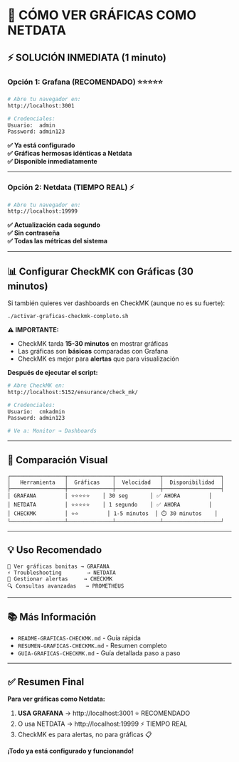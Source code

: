 # 🎯 CÓMO VER GRÁFICAS COMO NETDATA

## ⚡ SOLUCIÓN INMEDIATA (1 minuto)

### Opción 1: Grafana (RECOMENDADO) ⭐⭐⭐⭐⭐

```bash
# Abre tu navegador en:
http://localhost:3001

# Credenciales:
Usuario:  admin
Password: admin123
```

**✅ Ya está configurado**  
**✅ Gráficas hermosas idénticas a Netdata**  
**✅ Disponible inmediatamente**  

---

### Opción 2: Netdata (TIEMPO REAL) ⚡

```bash
# Abre tu navegador en:
http://localhost:19999
```

**✅ Actualización cada segundo**  
**✅ Sin contraseña**  
**✅ Todas las métricas del sistema**

---

## 📊 Configurar CheckMK con Gráficas (30 minutos)

Si también quieres ver dashboards en CheckMK (aunque no es su fuerte):

```bash
./activar-graficas-checkmk-completo.sh
```

**⚠️ IMPORTANTE:**
- CheckMK tarda **15-30 minutos** en mostrar gráficas
- Las gráficas son **básicas** comparadas con Grafana
- CheckMK es mejor para **alertas** que para visualización

**Después de ejecutar el script:**
```bash
# Abre CheckMK en:
http://localhost:5152/ensurance/check_mk/

# Credenciales:
Usuario:  cmkadmin
Password: admin123

# Ve a: Monitor → Dashboards
```

---

## 🎨 Comparación Visual

```
┌─────────────────┬──────────────┬──────────────┬──────────────────┐
│   Herramienta   │  Gráficas    │  Velocidad   │  Disponibilidad  │
├─────────────────┼──────────────┼──────────────┼──────────────────┤
│ GRAFANA         │ ⭐⭐⭐⭐⭐    │ 30 seg       │ ✅ AHORA         │
│ NETDATA         │ ⭐⭐⭐⭐⭐    │ 1 segundo    │ ✅ AHORA         │
│ CHECKMK         │ ⭐⭐         │ 1-5 minutos  │ ⏱️ 30 minutos    │
└─────────────────┴──────────────┴──────────────┴──────────────────┘
```

---

## 💡 Uso Recomendado

```
🎨 Ver gráficas bonitas → GRAFANA
⚡ Troubleshooting        → NETDATA
🔔 Gestionar alertas     → CHECKMK
🔍 Consultas avanzadas   → PROMETHEUS
```

---

## 📚 Más Información

- `README-GRAFICAS-CHECKMK.md` - Guía rápida
- `RESUMEN-GRAFICAS-CHECKMK.md` - Resumen completo
- `GUIA-GRAFICAS-CHECKMK.md` - Guía detallada paso a paso

---

## ✅ Resumen Final

**Para ver gráficas como Netdata:**

1. **USA GRAFANA** → http://localhost:3001 ⭐ RECOMENDADO
2. O usa NETDATA → http://localhost:19999 ⚡ TIEMPO REAL
3. CheckMK es para alertas, no para gráficas 📋

**¡Todo ya está configurado y funcionando!**
